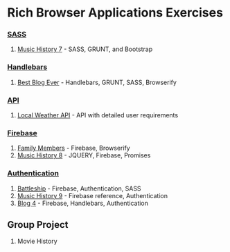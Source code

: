 # Rich Browser Applications Exercises

### [SASS](../resources/RBA_MEDIA_QUERIES.md)
1. [Music History 7](RBA_SASS_MUSIC_HISTORY_07.md) - SASS, GRUNT, and Bootstrap


### [Handlebars](../resources/RBA_HANDLEBARS.md)
1. [Best Blog Ever](RBA_HANDLEBARS_BLOG.md) - Handlebars, GRUNT, SASS, Browserify


### [API](../resources/RBA_API_CONCEPTS.md)
1. [Local Weather API](RBA_API_WEATHER_APP.md) - API with detailed user requirements


### [Firebase](../resources/RBA_FIREBASE_CONCEPTS.md)
1. [Family Members](RBA_FAMILY_MEMBERS.md) - Firebase, Browserify
1. [Music History 8](RBA_MUSIC_HISTORY_08.md) - JQUERY, Firebase, Promises


### [Authentication](../resources/RBA_AUTHENTICATION.md)
1. [Battleship](RBA_BATTLESHIP.md) - Firebase, Authentication, SASS
1. [Music History 9](RBA_MUSIC_HISTORY_09.md) - Firebase reference, Authentication
1. [Blog 4](RBA_BLOG_04.md) - Firebase, Handlebars, Authentication


## Group Project
1. Movie History
